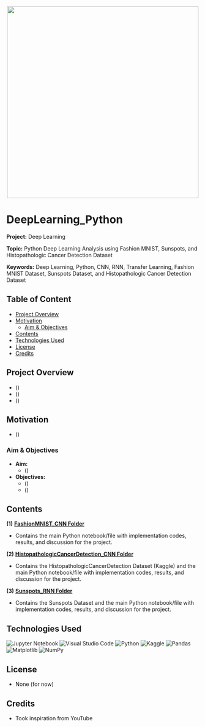 
<p align="center">
    <img width="500" src="https://s1infpro.istts.ac.id/wp-content/uploads/2022/06/1_I5O6NX_DIKYI1VBuLfX77Q.jpeg">
</p>

# DeepLearning_Python

**Project:** Deep Learning

**Topic:** Python Deep Learning Analysis using Fashion MNIST, Sunspots, and Histopathologic Cancer Detection Dataset

**Keywords:** Deep Learning, Python, CNN, RNN, Transfer Learning, Fashion MNIST Dataset, Sunspots Dataset, and Histopathologic Cancer Detection Dataset



## Table of Content
- [Project Overview](#Project-Overview)
- [Motivation](#Motivation)
	- [Aim & Objectives](#Aim--Objectives)
- [Contents](#Contents)
- [Technologies Used](#Technologies-Used)
- [License](#License)
- [Credits](#Credits)



## Project Overview
- ()
- ()
- ()



## Motivation
- ()



### Aim & Objectives
- **Aim:** 
	- ()
- **Objectives:** 
  	- ()
	- ()



## Contents
**(1)** [**FashionMNIST_CNN Folder**](https://github.com/jarrodtky/DeepLearning_Python/tree/26c3cf7d280bb158925bf83d530428d92c408fed/FashionMNIST_CNN)
- Contains the main Python notebook/file with implementation codes, results, and discussion for the project.

**(2)** [**HistopathologicCancerDetection_CNN Folder**](https://github.com/jarrodtky/DeepLearning_Python/tree/26c3cf7d280bb158925bf83d530428d92c408fed/HistopathologicCancerDetection_CNN) 
- Contains the HistopathologicCancerDetection Dataset (Kaggle) and the main Python notebook/file with implementation codes, results, and discussion for the project.

**(3)** [**Sunspots_RNN Folder**](https://github.com/jarrodtky/DeepLearning_Python/tree/26c3cf7d280bb158925bf83d530428d92c408fed/Sunspots_RNN) 
- Contains the Sunspots Dataset and the main Python notebook/file with implementation codes, results, and discussion for the project.


## Technologies Used
<p </p>

![Jupyter Notebook](https://img.shields.io/badge/jupyter-%23FA0F00.svg?style=for-the-badge&logo=jupyter&logoColor=white)
![Visual Studio Code](https://img.shields.io/badge/Visual%20Studio%20Code-0078d7.svg?style=for-the-badge&logo=visual-studio-code&logoColor=white)
![Python](https://img.shields.io/badge/python-3670A0?style=for-the-badge&logo=python&logoColor=ffdd54)
![Kaggle](https://img.shields.io/badge/Kaggle-035a7d?style=for-the-badge&logo=kaggle&logoColor=white)
![Pandas](https://img.shields.io/badge/pandas-%23150458.svg?style=for-the-badge&logo=pandas&logoColor=white)
![Matplotlib](https://img.shields.io/badge/Matplotlib-%23#ffffff.svg?style=for-the-badge&logo=Matplotlib&logoColor=white)
![NumPy](https://img.shields.io/badge/numpy-%23013243.svg?style=for-the-badge&logo=numpy&logoColor=white)

<p </p>



## License
- None (for now)



## Credits
- Took inspiration from YouTube


